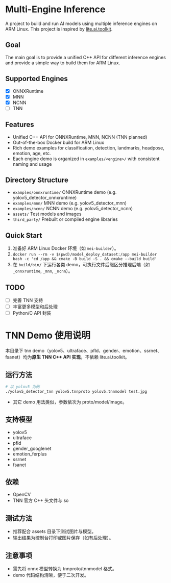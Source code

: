 # Multi-Engine Inference

A project to build and run AI models using multiple inference engines on ARM Linux.
This project is inspired by [lite.ai.toolkit](https://github.com/xlite-dev/lite.ai.toolkit).

## Goal

The main goal is to provide a unified C++ API for different inference engines and provide a simple way to build them for ARM Linux.

## Supported Engines

- [x] ONNXRuntime
- [x] MNN
- [x] NCNN
- [ ] TNN

## Features

- Unified C++ API for ONNXRuntime, MNN, NCNN (TNN planned)
- Out-of-the-box Docker build for ARM Linux
- Rich demo examples for classification, detection, landmarks, headpose, emotion, age, etc.
- Each engine demo is organized in `examples/<engine>/` with consistent naming and usage

## Directory Structure

- `examples/onnxruntime/`  ONNXRuntime demo (e.g. yolov5_detector_onnxruntime)
- `examples/mnn/`         MNN demo (e.g. yolov5_detector_mnn)
- `examples/ncnn/`        NCNN demo (e.g. yolov5_detector_ncnn)
- `assets/`               Test models and images
- `third_party/`          Prebuilt or compiled engine libraries

## Quick Start

1. 准备好 ARM Linux Docker 环境（如 `mei-builder`）。
2. `docker run --rm -v $(pwd)/model_deploy_dataset:/app mei-builder bash -c 'cd /app && cmake -B build -S . && cmake --build build'`
3. 在 `build/bin/` 下运行各类 demo，可执行文件后缀区分推理后端（如 `_onnxruntime`, `_mnn`, `_ncnn`）。

## TODO

- [ ] 完善 TNN 支持
- [ ] 丰富更多模型和后处理
- [ ] Python/C API 封装 

# TNN Demo 使用说明

本目录下 tnn demo（yolov5、ultraface、pfld、gender、emotion、ssrnet、fsanet）均为**原生 TNN C++ API 实现**，不依赖 lite.ai.toolkit。

## 运行方法

```bash
# 以 yolov5 为例
./yolov5_detector_tnn yolov5.tnnproto yolov5.tnnmodel test.jpg
```
- 其它 demo 用法类似，参数依次为 proto/model/image。

## 支持模型
- yolov5
- ultraface
- pfld
- gender_googlenet
- emotion_ferplus
- ssrnet
- fsanet

## 依赖
- OpenCV
- TNN 官方 C++ 头文件与 so

## 测试方法
- 推荐配合 assets 目录下测试图片与模型。
- 输出结果为控制台打印或图片保存（如有后处理）。

## 注意事项
- 需先将 onnx 模型转换为 tnnproto/tnnmodel 格式。
- demo 代码结构清晰，便于二次开发。 